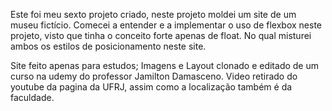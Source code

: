 Este foi meu sexto projeto criado, neste projeto moldei um site de um museu fictício. Comecei a entender e a implementar o uso de flexbox neste projeto, visto que tinha o conceito forte apenas de float. No qual misturei ambos os estilos de posicionamento neste site.

Site feito apenas para estudos; Imagens e Layout clonado e editado de um curso na udemy do professor Jamilton Damasceno.
Video retirado do youtube da pagina da UFRJ, assim como a localização também é da faculdade.
